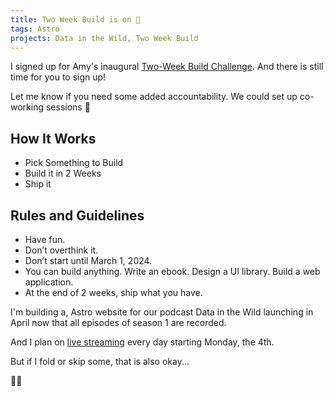```yaml
---
title: Two Week Build is on 🚀
tags: Astro
projects: Data in the Wild, Two Week Build
---
```


I signed up for Amy's inaugural [Two-Week Build Challenge](https://www.twoweekbuild.com/). And there is still time for you to sign up!

Let me know if you need some added accountability. We could set up co-working sessions 🎉

## How It Works

- Pick Something to Build
- Build it in 2 Weeks
- Ship it

## Rules and Guidelines

- Have fun.
- Don’t overthink it.
- Don’t start until March 1, 2024.
- You can build anything. Write an ebook. Design a UI library. Build a web application.
- At the end of 2 weeks, ship what you have.

I'm building a, Astro website for our podcast Data in the Wild launching in April now that all episodes of season 1 are recorded.

And I plan on [live streaming](https://youtube.com/QueenRaae/live) every day starting Monday, the 4th.

But if I fold or skip some, that is also okay...

👷‍♀️
